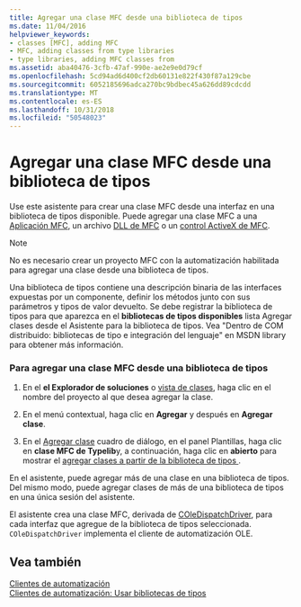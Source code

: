 ```yaml
---
title: Agregar una clase MFC desde una biblioteca de tipos
ms.date: 11/04/2016
helpviewer_keywords:
- classes [MFC], adding MFC
- MFC, adding classes from type libraries
- type libraries, adding MFC classes from
ms.assetid: aba40476-3cfb-47af-990e-ae2e9e0d79cf
ms.openlocfilehash: 5cd94ad6d400cf2db60131e822f430f87a129cbe
ms.sourcegitcommit: 6052185696adca270bc9bdbec45a626dd89cdcdd
ms.translationtype: MT
ms.contentlocale: es-ES
ms.lasthandoff: 10/31/2018
ms.locfileid: "50548023"
---
```

# <a name="adding-an-mfc-class-from-a-type-library"></a>Agregar una clase MFC desde una biblioteca de tipos

Use este asistente para crear una clase MFC desde una interfaz en una biblioteca de tipos disponible. Puede agregar una clase MFC a una [Aplicación MFC](../../mfc/reference/creating-an-mfc-application.md), un archivo [DLL de MFC](../../mfc/reference/creating-an-mfc-dll-project.md) o un [control ActiveX de MFC](../../mfc/reference/creating-an-mfc-activex-control.md).

> [!NOTE]
>  No es necesario crear un proyecto MFC con la automatización habilitada para agregar una clase desde una biblioteca de tipos.

Una biblioteca de tipos contiene una descripción binaria de las interfaces expuestas por un componente, definir los métodos junto con sus parámetros y tipos de valor devuelto. Se debe registrar la biblioteca de tipos para que aparezca en el **bibliotecas de tipos disponibles** lista Agregar clases desde el Asistente para la biblioteca de tipos. Vea "Dentro de COM distribuido: bibliotecas de tipo e integración del lenguaje" en MSDN library para obtener más información.

### <a name="to-add-an-mfc-class-from-a-type-library"></a>Para agregar una clase MFC desde una biblioteca de tipos

1. En el **el Explorador de soluciones** o [vista de clases](/visualstudio/ide/viewing-the-structure-of-code), haga clic en el nombre del proyecto al que desea agregar la clase.

1. En el menú contextual, haga clic en **Agregar** y después en **Agregar clase**.

1. En el [Agregar clase](../../ide/add-class-dialog-box.md) cuadro de diálogo, en el panel Plantillas, haga clic en **clase MFC de Typelib**y, a continuación, haga clic en **abierto** para mostrar el [agregar clases a partir de la biblioteca de tipos ](../../mfc/reference/add-class-from-typelib-wizard.md).

En el asistente, puede agregar más de una clase en una biblioteca de tipos. Del mismo modo, puede agregar clases de más de una biblioteca de tipos en una única sesión del asistente.

El asistente crea una clase MFC, derivada de [COleDispatchDriver](../../mfc/reference/coledispatchdriver-class.md), para cada interfaz que agregue de la biblioteca de tipos seleccionada. `COleDispatchDriver` implementa el cliente de automatización OLE.

## <a name="see-also"></a>Vea también

[Clientes de automatización](../../mfc/automation-clients.md)<br/>
[Clientes de automatización: Usar bibliotecas de tipos](../../mfc/automation-clients-using-type-libraries.md)

